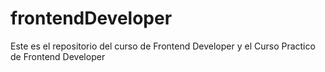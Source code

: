 # frontendDeveloper
Este es el repositorio del curso de Frontend Developer y el Curso Practico de Frontend Developer
